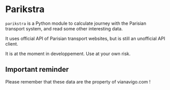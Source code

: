 # Parikstra

`parikstra` is a Python module to calculate journey with the Parisian transport system, and read some other interesting data.

It uses official API of Parisian transport websites, but is still an unofficial API client.

It is at the moment in developpement. Use at your own risk.

## Important reminder

Please remember that these data are the property of vianavigo.com !

